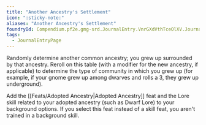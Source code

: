 ```yaml
---
title: "Another Ancestry's Settlement"
icon: ":sticky-note:"
aliases: "Another Ancestry's Settlement"
foundryId: Compendium.pf2e.gmg-srd.JournalEntry.VnrGXdVthTceOlXV.JournalEntryPage.bFtqHXWtr4WjSjQn
tags:
  - JournalEntryPage
---
```

Randomly determine another common ancestry; you grew up surrounded by that ancestry. Reroll on this table (with a modifier for the new ancestry, if applicable) to determine the type of community in which you grew up (for example, if your gnome grew up among dwarves and rolls a 3, they grew up underground).

Add the [[Feats/Adopted Ancestry|Adopted Ancestry]] feat and the Lore skill related to your adopted ancestry (such as Dwarf Lore) to your background options. If you select this feat instead of a skill feat, you aren't trained in a background skill.